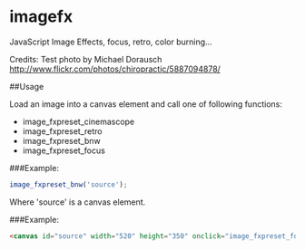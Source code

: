 imagefx
=======

JavaScript Image Effects, focus, retro, color burning...

Credits: Test photo by Michael Dorausch <http://www.flickr.com/photos/chiropractic/5887094878/>

##Usage

Load an image into a canvas element and call one of following functions:

  * image_fxpreset_cinemascope
  * image_fxpreset_retro
  * image_fxpreset_bnw  
  * image_fxpreset_focus

###Example:

```javascript
image_fxpreset_bnw('source');
```

Where 'source' is a canvas element.

###Example:

```html
<canvas id="source" width="520" height="350" onclick="image_fxpreset_focus('source');"></canvas>
```
